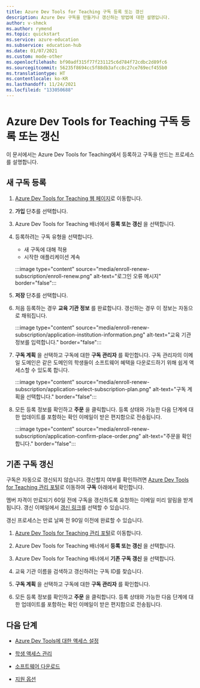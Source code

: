 ```yaml
---
title: Azure Dev Tools for Teaching 구독 등록 또는 갱신
description: Azure Dev 구독을 만들거나 갱신하는 방법에 대한 설명입니다.
author: v-shmck
ms.author: rymend
ms.topic: quickstart
ms.service: azure-education
ms.subservice: education-hub
ms.date: 01/07/2021
ms.custom: mode-other
ms.openlocfilehash: bf90adf315f77f231125c6d784f72cdbc2d89fc6
ms.sourcegitcommit: 56235f8694cc5f88db3afcc8c27ce769ecf455b0
ms.translationtype: HT
ms.contentlocale: ko-KR
ms.lasthandoff: 11/24/2021
ms.locfileid: "133050688"
---
```

# <a name="enroll-or-renew-an-azure-dev-tools-for-teaching-subscription"></a>Azure Dev Tools for Teaching 구독 등록 또는 갱신

이 문서에서는 Azure Dev Tools for Teaching에서 등록하고 구독을 만드는 프로세스를 설명합니다.

## <a name="enroll-a-new-subscription"></a>새 구독 등록

1. [Azure Dev Tools for Teaching 웹 페이지](https://azure.microsoft.com/education/institutions/)로 이동합니다.
1. **가입** 단추를 선택합니다. 
1. Azure Dev Tools for Teaching 배너에서 **등록 또는 갱신** 을 선택합니다.
1. 등록하려는 구독 유형을 선택합니다.
    - 새 구독에 대해 적용
    - 시작한 애플리케이션 계속
 
    :::image type="content" source="media/enroll-renew-subscription/enroll-renew.png" alt-text="로그인 오류 메시지" border="false":::

1. **저장** 단추를 선택합니다.

1. 처음 등록하는 경우 **교육 기관 정보** 를 완료합니다. 갱신하는 경우 이 정보는 자동으로 채워집니다.

    :::image type="content" source="media/enroll-renew-subscription/application-institution-information.png" alt-text="교육 기관 정보를 입력합니다." border="false":::

1. **구독 계획** 을 선택하고 구독에 대한 **구독 관리자** 를 확인합니다. 구독 관리자의 이메일 도메인은 같은 도메인의 학생들이 소프트웨어 혜택을 다운로드하기 위해 쉽게 액세스할 수 있도록 합니다.

    :::image type="content" source="media/enroll-renew-subscription/application-select-subscription-plan.png" alt-text="구독 계획을 선택합니다." border="false":::
    
1. 모든 등록 정보를 확인하고 **주문** 을 클릭합니다. 등록 상태와 가능한 다음 단계에 대한 업데이트를 포함하는 확인 이메일이 받은 편지함으로 전송됩니다.

    :::image type="content" source="media/enroll-renew-subscription/application-confirm-place-order.png" alt-text="주문을 확인합니다." border="false":::

## <a name="renew-an-existing-subscription"></a>기존 구독 갱신

구독은 자동으로 갱신되지 않습니다. 갱신할지 여부를 확인하려면 [Azure Dev Tools for Teaching 관리 포털](https://portal.azureforeducation.microsoft.com/)로 이동하여 **구독** 아래에서 확인합니다.

멤버 자격이 만료되기 60일 전에 구독을 갱신하도록 요청하는 이메일 미리 알림을 받게 됩니다. 갱신 이메일에서 [갱신 링크](https://portal.azureforeducation.microsoft.com/)를 선택할 수 있습니다.

갱신 프로세스는 만료 날짜 전 90일 이전에 완료할 수 있습니다.

1. [Azure Dev Tools for Teaching 관리 포털](https://portal.azureforeducation.microsoft.com/)로 이동합니다.

1. Azure Dev Tools for Teaching 배너에서 **등록 또는 갱신** 을 선택합니다.

1. Azure Dev Tools for Teaching 배너에서 **기존 구독 갱신** 을 선택합니다.

1. 교육 기관 이름을 검색하고 갱신하려는 구독 ID를 찾습니다.

1. **구독 계획** 을 선택하고 구독에 대한 **구독 관리자** 를 확인합니다.

1. 모든 등록 정보를 확인하고 **주문** 을 클릭합니다. 등록 상태와 가능한 다음 단계에 대한 업데이트를 포함하는 확인 이메일이 받은 편지함으로 전송됩니다.


## <a name="next-steps"></a>다음 단계

- [Azure Dev Tools에 대한 액세스 설정](set-up-access.md)

- [학생 액세스 관리](manage-students.md)

- [소프트웨어 다운로드](download-software.md)

- [지원 옵션](program-support.md)

